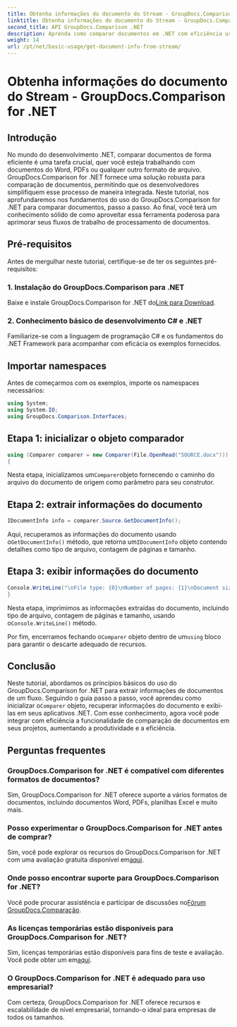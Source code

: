 ```yaml
---
title: Obtenha informações do documento do Stream - GroupDocs.Comparison for .NET
linktitle: Obtenha informações do documento do Stream - GroupDocs.Comparison for .NET
second_title: API GroupDocs.Comparison .NET
description: Aprenda como comparar documentos em .NET com eficiência usando GroupDocs.Comparison, aprimorando perfeitamente seus fluxos de trabalho de processamento de documentos.
weight: 14
url: /pt/net/basic-usage/get-document-info-from-stream/
---
```


# Obtenha informações do documento do Stream - GroupDocs.Comparison for .NET

## Introdução
No mundo do desenvolvimento .NET, comparar documentos de forma eficiente é uma tarefa crucial, quer você esteja trabalhando com documentos do Word, PDFs ou qualquer outro formato de arquivo. GroupDocs.Comparison for .NET fornece uma solução robusta para comparação de documentos, permitindo que os desenvolvedores simplifiquem esse processo de maneira integrada. Neste tutorial, nos aprofundaremos nos fundamentos do uso do GroupDocs.Comparison for .NET para comparar documentos, passo a passo. Ao final, você terá um conhecimento sólido de como aproveitar essa ferramenta poderosa para aprimorar seus fluxos de trabalho de processamento de documentos.
## Pré-requisitos
Antes de mergulhar neste tutorial, certifique-se de ter os seguintes pré-requisitos:
### 1. Instalação do GroupDocs.Comparison para .NET
 Baixe e instale GroupDocs.Comparison for .NET do[Link para Download](https://releases.groupdocs.com/comparison/net/).
### 2. Conhecimento básico de desenvolvimento C# e .NET
Familiarize-se com a linguagem de programação C# e os fundamentos do .NET Framework para acompanhar com eficácia os exemplos fornecidos.

## Importar namespaces
Antes de começarmos com os exemplos, importe os namespaces necessários:
```csharp
using System;
using System.IO;
using GroupDocs.Comparison.Interfaces;
```

## Etapa 1: inicializar o objeto comparador
```csharp
using (Comparer comparer = new Comparer(File.OpenRead("SOURCE.docx")))
{
```
 Nesta etapa, inicializamos um`Comparer`objeto fornecendo o caminho do arquivo do documento de origem como parâmetro para seu construtor.
## Etapa 2: extrair informações do documento
```csharp
IDocumentInfo info = comparer.Source.GetDocumentInfo();
```
 Aqui, recuperamos as informações do documento usando o`GetDocumentInfo()` método, que retorna um`IDocumentInfo` objeto contendo detalhes como tipo de arquivo, contagem de páginas e tamanho.
## Etapa 3: exibir informações do documento
```csharp
Console.WriteLine("\nFile type: {0}\nNumber of pages: {1}\nDocument size: {2} bytes", info.FileType, info.PageCount, info.Size);
}
```
 Nesta etapa, imprimimos as informações extraídas do documento, incluindo tipo de arquivo, contagem de páginas e tamanho, usando o`Console.WriteLine()` método.

 Por fim, encerramos fechando o`Comparer` objeto dentro de um`using` bloco para garantir o descarte adequado de recursos.

## Conclusão
 Neste tutorial, abordamos os princípios básicos do uso do GroupDocs.Comparison for .NET para extrair informações de documentos de um fluxo. Seguindo o guia passo a passo, você aprendeu como inicializar o`Comparer` objeto, recuperar informações do documento e exibi-las em seus aplicativos .NET. Com esse conhecimento, agora você pode integrar com eficiência a funcionalidade de comparação de documentos em seus projetos, aumentando a produtividade e a eficiência.
## Perguntas frequentes
### GroupDocs.Comparison for .NET é compatível com diferentes formatos de documentos?
Sim, GroupDocs.Comparison for .NET oferece suporte a vários formatos de documentos, incluindo documentos Word, PDFs, planilhas Excel e muito mais.
### Posso experimentar o GroupDocs.Comparison for .NET antes de comprar?
 Sim, você pode explorar os recursos do GroupDocs.Comparison for .NET com uma avaliação gratuita disponível em[aqui](https://releases.groupdocs.com/).
### Onde posso encontrar suporte para GroupDocs.Comparison for .NET?
 Você pode procurar assistência e participar de discussões no[Fórum GroupDocs.Comparação](https://forum.groupdocs.com/c/comparison/12).
### As licenças temporárias estão disponíveis para GroupDocs.Comparison for .NET?
 Sim, licenças temporárias estão disponíveis para fins de teste e avaliação. Você pode obter um em[aqui](https://purchase.groupdocs.com/temporary-license/).
### O GroupDocs.Comparison for .NET é adequado para uso empresarial?
Com certeza, GroupDocs.Comparison for .NET oferece recursos e escalabilidade de nível empresarial, tornando-o ideal para empresas de todos os tamanhos.